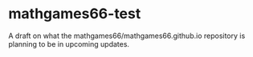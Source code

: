 # mathgames66-test
A draft on what the mathgames66/mathgames66.github.io repository is planning to be in upcoming updates.
